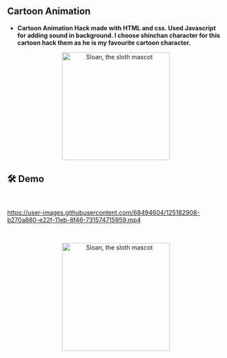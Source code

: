 ## Cartoon Animation

- **Cartoon Animation Hack made with HTML and css. Used Javascript for adding sound in background. I choose shinchan character for this cartoon hack them as he is my favourite cartoon character.**

<p align="center">
  <img alt="Sloan, the sloth mascot" width="250px" src="https://user-images.githubusercontent.com/68494604/125183107-5dce2d00-e231-11eb-9b58-6b358b810056.gif">
</p>



## 🛠️ Demo
<br>

https://user-images.githubusercontent.com/68494604/125182908-b270a880-e22f-11eb-8f46-731574715959.mp4

<br>





<p align="center">
  <img alt="Sloan, the sloth mascot" width="250px" src="https://user-images.githubusercontent.com/68494604/120436157-39627380-c39c-11eb-89cf-58089fb1032d.gif">
   <br>
</p>


